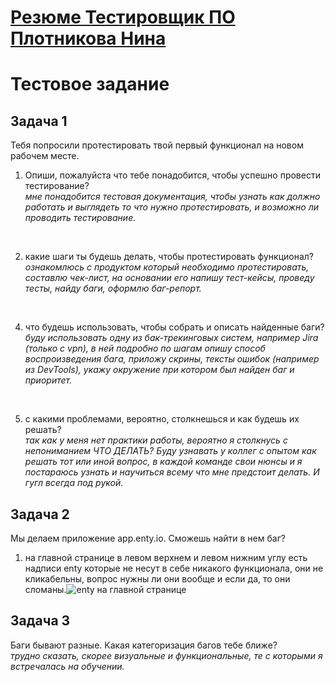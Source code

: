 # [Резюме Тестировщик ПО Плотникова Нина](https://saratov.hh.ru/resume/ceaeaa5fff076810760039ed1f6f31726e3939)
# Тестовое задание

## Задача 1

Тебя попросили протестировать твой первый функционал на новом рабочем месте. 
1. Опиши, пожалуйста что тебе понадобится, чтобы успешно провести тестирование?<br/>
*мне понадобится тестовая документация, чтобы узнать как должно работать и выглядеть то что нужно протестировать, и возможно ли проводить тестирование.*
<br/>

2. какие шаги ты будешь делать, чтобы протестировать функционал?<br/>
*ознакомлюсь с продуктом который необходимо протестировать, составлю чек-лист, на основании его напишу тест-кейсы, проведу тесты, найду баги, оформлю баг-репорт.*
<br/>

4. что будешь использовать, чтобы собрать и описать найденные баги?<br/>
*буду использовать одну из бак-трекинговых систем, например Jira (только с vpn), в ней подробно по шагам опишу способ воспроизведения бага, приложу скрины, тексты ошибок (например из DevTools), укажу окружение при котором был найден баг и приоритет.*
<br/>

5. с какими проблемами, вероятно, столкнешься и как будешь их решать?<br/>
*так как у меня нет практики работы, вероятно я столкнусь с непониманием ЧТО ДЕЛАТЬ? Буду узнавать у коллег с опытом как решать тот или иной вопрос, в каждой команде свои нюнсы и я постараюсь узнать и научиться всему что мне предстоит делать. И гугл всегда под рукой.*
  
## Задача 2

Мы делаем приложение app.enty.io. Сможешь найти в нем баг?<br/>
1. на главной странице в левом верхнем и левом нижним углу есть надписи enty которые не несут в себе никакого функционала, они не кликабельны, вопрос нужны ли они вообще и если да, то они сломаны.![enty на главной странице](https://github.com/NinaQA62/TestEnty/assets/130557677/20bb9edd-45a1-4d79-96e2-b4d76b724c03)

   

## Задача 3

Баги бывают разные. Какая категоризация багов тебе ближе?<br/>
*трудно сказать, скорее визуальные и функциональные, те с которыми я встречалась на обучении.*
